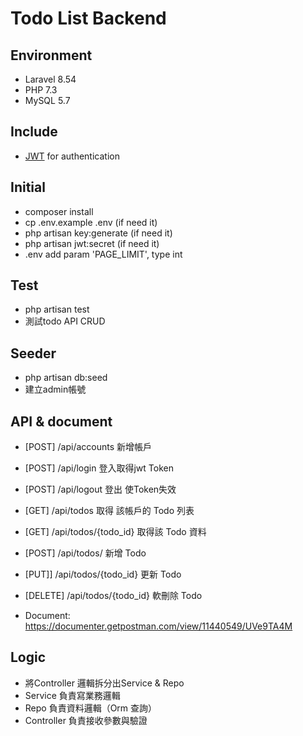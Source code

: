 # Todo List Backend

## Environment
* Laravel 8.54
* PHP 7.3
* MySQL 5.7

## Include
* [JWT](https://github.com/tymondesigns/jwt-auth) for authentication

## Initial

* composer install
* cp .env.example .env (if need it)
* php artisan key:generate (if need it)
* php artisan jwt:secret (if need it)
* .env add param 'PAGE_LIMIT', type int

## Test

* php artisan test
* 測試todo API CRUD

## Seeder

* php artisan db:seed
* 建立admin帳號

## API & document

* [POST]   /api/accounts        新增帳戶
* [POST]   /api/login           登入取得jwt Token
* [POST]   /api/logout          登出 使Token失效

* [GET]    /api/todos           取得 該帳戶的 Todo 列表
* [GET]    /api/todos/{todo_id} 取得該 Todo 資料
* [POST]   /api/todos/          新增 Todo 
* [PUT]]   /api/todos/{todo_id} 更新 Todo
* [DELETE] /api/todos/{todo_id} 軟刪除 Todo

* Document: https://documenter.getpostman.com/view/11440549/UVe9TA4M

## Logic

* 將Controller 邏輯拆分出Service & Repo
* Service      負責寫業務邏輯
* Repo         負責資料邏輯（Orm 查詢）
* Controller   負責接收參數與驗證




